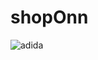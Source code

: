 # shopOnn
![adida](https://user-images.githubusercontent.com/86871141/168464263-7c589f86-f667-47c2-bd2e-16b821d1550b.jpg)
